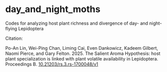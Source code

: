 # day_and_night_moths
Codes for analyzing host plant richness and divergence of day- and night-flying Lepidoptera

Citation:

Po-An Lin, Wei-Ping Chan, Liming Cai, Even Dankowicz, Kadeem Gilbert, Naomi Pierce, and Gary Felton. 2025. The Salient Aroma Hypothesis: host plant specialization is linked with plant volatile availability in Lepidoptera. Proceedings B. [10.21203/rs.3.rs-1700048/v1](https://doi.org/10.1098/rspb.2024.2426)

